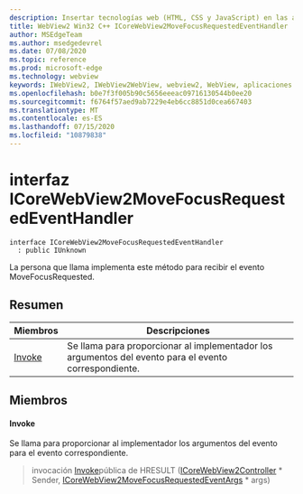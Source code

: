 ```yaml
---
description: Insertar tecnologías web (HTML, CSS y JavaScript) en las aplicaciones nativas con el control Microsoft Edge WebView2
title: WebView2 Win32 C++ ICoreWebView2MoveFocusRequestedEventHandler
author: MSEdgeTeam
ms.author: msedgedevrel
ms.date: 07/08/2020
ms.topic: reference
ms.prod: microsoft-edge
ms.technology: webview
keywords: IWebView2, IWebView2WebView, webview2, WebView, aplicaciones Win32, Win32, Edge, ICoreWebView2, ICoreWebView2Controller, control de explorador, HTML Edge, ICoreWebView2MoveFocusRequestedEventHandler
ms.openlocfilehash: b0e7f3f005b90c5656eeeac09716130544b0ee20
ms.sourcegitcommit: f6764f57aed9ab7229e4eb6cc8851d0cea667403
ms.translationtype: MT
ms.contentlocale: es-ES
ms.lasthandoff: 07/15/2020
ms.locfileid: "10879838"
---
```

# interfaz ICoreWebView2MoveFocusRequestedEventHandler 

```
interface ICoreWebView2MoveFocusRequestedEventHandler
  : public IUnknown
```

La persona que llama implementa este método para recibir el evento MoveFocusRequested.

## Resumen

 Miembros                        | Descripciones
--------------------------------|---------------------------------------------
[Invoke](#invoke) | Se llama para proporcionar al implementador los argumentos del evento para el evento correspondiente.

## Miembros

#### Invoke 

Se llama para proporcionar al implementador los argumentos del evento para el evento correspondiente.

> invocación [Invoke](#invoke)pública de HRESULT ([ICoreWebView2Controller](icorewebview2controller.md) * Sender, [ICoreWebView2MoveFocusRequestedEventArgs](icorewebview2movefocusrequestedeventargs.md) * args)

